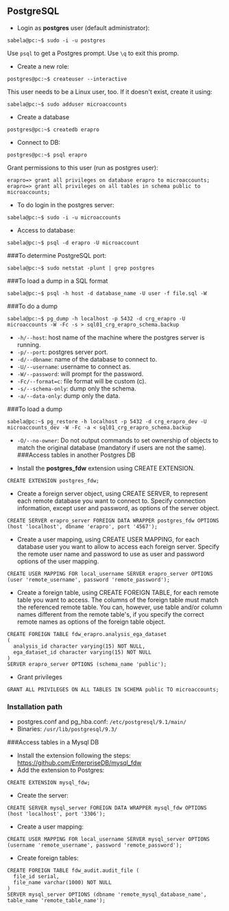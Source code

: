 PostgreSQL
--------------

* Login as **postgres** user (default administrator):
```
sabela@pc:~$ sudo -i -u postgres
```
Use <code>psql</code> to get a Postgres prompt.
Use <code>\q</code> to exit this promp.

* Create a new role:
```
postgres@pc:~$ createuser --interactive
```
This user needs to be a Linux user, too. If it doesn't exist, create it using:
```
sabela@pc:~$ sudo adduser microaccounts
```
* Create a database
```
postgres@pc:~$ createdb erapro
```
* Connect to DB:
```
postgres@pc:~$ psql erapro
```
Grant permissions to this user (run as postgres user):
```
erapro=> grant all privileges on database erapro to microaccounts;
erapro=> grant all privileges on all tables in schema public to microaccounts;
```
* To do login in the postgres server:
```
sabela@pc:~$ sudo -i -u microaccounts
```
* Access to database:
```
sabela@pc:~$ psql -d erapro -U microaccount
```
###To determine PostgreSQL port:
```
sabela@pc:~$ sudo netstat -plunt | grep postgres
```
###To load a dump in a SQL format
```
sabela@pc:~$ psql -h host -d database_name -U user -f file.sql -W
```
###To do a dump
```
sabela@pc:~$ pg_dump -h localhost -p 5432 -d crg_erapro -U microaccounts -W -Fc -s > sql01_crg_erapro_schema.backup
```
- <code>-h/--host</code>: host name of the machine where the postgres server is running.
- <code>-p/--port</code>: postgres server port.
- <code>-d/--dbname</code>: name of the database to connect to.
- <code>-U/--username</code>: username to connect as.
- <code>-W/--password</code>: will prompt for the password.
- <code>-Fc/--format=c</code>: file format will be custom (c).
- <code>-s/--schema-only</code>: dump only the schema.
- <code>-a/--data-only</code>: dump only the data.

###To load a dump
```
sabela@pc:~$ pg_restore -h localhost -p 5432 -d crg_erapro_dev -U microaccounts_dev -W -Fc -a < sql01_crg_erapro_schema.backup
```
- <code>-O/--no-owner</code>: Do not output commands to set ownership of objects to match the original database (mandatory if users are not the same).
###Access tables in another Postgres DB
* Install the **postgres_fdw** extension using CREATE EXTENSION.
```
CREATE EXTENSION postgres_fdw;
```
* Create a foreign server object, using CREATE SERVER, to represent each remote database you want to connect to. Specify connection information, except user and password, as options of the server object.
```
CREATE SERVER erapro_server FOREIGN DATA WRAPPER postgres_fdw OPTIONS (host 'localhost', dbname 'erapro', port '4567');
```
* Create a user mapping, using CREATE USER MAPPING, for each database user you want to allow to access each foreign server. Specify the remote user name and password to use as user and password options of the user mapping.
```
CREATE USER MAPPING FOR local_username SERVER erapro_server OPTIONS (user 'remote_username', password 'remote_password');
```
* Create a foreign table, using CREATE FOREIGN TABLE, for each remote table you want to access. The columns of the foreign table must match the referenced remote table. You can, however, use table and/or column names different from the remote table's, if you specify the correct remote names as options of the foreign table object.
```
CREATE FOREIGN TABLE fdw_erapro.analysis_ega_dataset
(
  analysis_id character varying(15) NOT NULL,
  ega_dataset_id character varying(15) NOT NULL
)
SERVER erapro_server OPTIONS (schema_name 'public');
```
* Grant privileges
```
GRANT ALL PRIVILEGES ON ALL TABLES IN SCHEMA public TO microaccounts;
```
### Installation path
* postgres.conf and pg_hba.conf: <code>/etc/postgresql/9.1/main/</code>
* Binaries: <code>/usr/lib/postgresql/9.3/</code>

###Access tables in a Mysql DB
* Install the extension following the steps: https://github.com/EnterpriseDB/mysql_fdw
* Add the extension to Postgres:
```
CREATE EXTENSION mysql_fdw;
```
* Create the server:
```
CREATE SERVER mysql_server FOREIGN DATA WRAPPER mysql_fdw OPTIONS (host 'localhost', port '3306');
```
* Create a user mapping:
```
CREATE USER MAPPING FOR local_username SERVER mysql_server OPTIONS (username 'remote_username', password 'remote_password');
```
* Create foreign tables:
```
CREATE FOREIGN TABLE fdw_audit.audit_file (
  file_id serial,
  file_name varchar(1000) NOT NULL
)
SERVER mysql_server OPTIONS (dbname 'remote_mysql_database_name', table_name 'remote_table_name');
```
